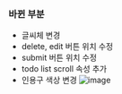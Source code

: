 ### 바뀐 부분
- 글씨체 변경
- delete, edit 버튼 위치 수정
- submit 버튼 위치 수정
- todo list scroll 속성 추가
- 인용구 색상 변경
![image](https://github.com/yeona813/12th-JS-MOMENTUM/assets/129318957/5f44a52a-ccc9-44f8-818a-a83e1f607cb4)
